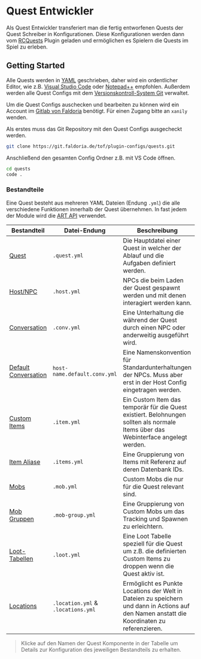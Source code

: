 # Quest Entwickler

Als Quest Entwickler transferiert man die fertig entworfenen Quests der Quest Schreiber in Konfigurationen. Diese Konfigurationen werden dann vom [RCQuests](../README.md) Plugin geladen und ermöglichen es Spielern die Quests im Spiel zu erleben.

## Getting Started

Alle Quests werden in [YAML](https://de.wikipedia.org/wiki/YAML) geschrieben, daher wird ein ordentlicher Editor, wie z.B. [Visual Studio Code](https://code.visualstudio.com/) oder [Notepad++](https://notepad-plus-plus.org/) empfohlen.
Außerdem werden alle Quest Configs mit dem [Versionskontroll-System Git](https://git-scm.com/downloads) verwaltet.

Um die Quest Configs auschecken und bearbeiten zu können wird ein Account im [Gitlab von Faldoria](https://git.faldoria.de/) benötigt. Für einen Zugang bitte an `xanily` wenden.

Als erstes muss das Git Repository mit den Quest Configs ausgecheckt werden.

```sh
git clone https://git.faldoria.de/tof/plugin-configs/quests.git
```

Anschließend den gesamten Config Ordner z.B. mit VS Code öffnen.

```sh
cd quests
code .
```

### Bestandteile

Eine Quest besteht aus mehreren YAML Dateien (Endung `.yml`) die alle verschiedene Funktionen innerhalb der Quest übernehmen. In fast jedem der Module wird die [ART API](https://git.faldoria.de/tof/plugins/raidcraft/raidcraft-api/blob/master/docs/ART-API.md) verwendet.

| Bestandteil                                                                                                         | Datei-Endung                       | Beschreibung                                                                                                                                |
| ------------------------------------------------------------------------------------------------------------------- | ---------------------------------- | ------------------------------------------------------------------------------------------------------------------------------------------- |
| [Quest](QUEST-CONFIG.md)                                                                                            | `.quest.yml`                       | Die Hauptdatei einer Quest in welcher der Ablauf und die Aufgaben definiert werden.                                                         |
| [Host/NPC](https://git.faldoria.de/tof/plugins/raidcraft/conversations/blob/master/docs/ADMIN.md#hosts)             | `.host.yml`                        | NPCs die beim Laden der Quest gespawnt werden und mit denen interagiert werden kann.                                                        |
| [Conversation](https://git.faldoria.de/tof/plugins/raidcraft/conversations/blob/master/docs/ADMIN.md)               | `.conv.yml`                        | Eine Unterhaltung die während der Quest durch einen NPC oder anderweitig ausgeführt wird.                                                   |
| [Default Conversation](https://git.faldoria.de/tof/plugins/raidcraft/conversations/blob/master/docs/ADMIN.md#hosts) | `host-name.default.conv.yml`       | Eine Namenskonvention für Standardunterhaltungen der NPCs. Muss aber erst in der Host Config eingetragen werden.                            |
| [Custom Items](https://git.faldoria.de/tof/plugins/raidcraft/rcitems/blob/master/docs/ADMIN.md#config-dateien)      | `.item.yml`                        | Ein Custom Item das temporär für die Quest existiert. Belohnungen sollten als normale Items über das Webinterface angelegt werden.          |
| [Item Aliase](https://git.faldoria.de/tof/plugins/raidcraft/rcitems/blob/master/docs/ADMIN.md#alias-items)          | `.items.yml`                       | Eine Gruppierung von Items mit Referenz auf deren Datenbank IDs.                                                                            |
| [Mobs](https://git.faldoria.de/tof/plugins/raidcraft/rcmobs/blob/master/docs/ADMIN.md)                              | `.mob.yml`                         | Custom Mobs die nur für die Quest relevant sind.                                                                                            |
| [Mob Gruppen](https://git.faldoria.de/tof/plugins/raidcraft/rcmobs/blob/master/docs/ADMIN.md#mob-gruppen)           | `.mob-group.yml`                   | Eine Gruppierung von Custom Mobs um das Tracking und Spawnen zu erleichtern.                                                                |
| [Loot-Tabellen](https://git.faldoria.de/tof/plugins/raidcraft/rcloot/blob/master/docs/ADMIN.md)                     | `.loot.yml`                        | Eine Loot Tabelle speziell für die Quest um z.B. die definierten Custom Items zu droppen wenn die Quest aktiv ist.                          |
| [Locations](https://git.faldoria.de/tof/plugins/raidcraft/rclocations/blob/master/README.md)                        | `.location.yml` & `.locations.yml` | Ermöglicht es Punkte Locations der Welt in Dateien zu speichern und dann in Actions auf den Namen anstatt die Koordinaten zu referenzieren. |

> Klicke auf den Namen der Quest Komponente in der Tabelle um Details zur Konfiguration des jeweiligen Bestandteils zu erhalten.

